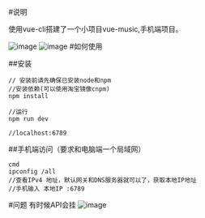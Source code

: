 #说明

使用vue-cli搭建了一个小项目vue-music,手机端项目。
  
![image](https://github.com/yunyi1895/vue-music-master/blob/master/src/assets/QQ%E5%9B%BE%E7%89%8720160914130647.jpg?raw=true)
![image](https://github.com/yunyi1895/vue-music-master/blob/master/src/assets/QQ%E5%9B%BE%E7%89%8720160914130623.jpg?raw=true)
#如何使用


##安装
```
// 安装前请先确保已安装node和npm
//安装依赖(可以使用淘宝镜像cnpm)
npm install

//运行
npm run dev

//localhost:6789
```
##手机端访问（要求和电脑端一个局域网）
```
cmd
ipconfig /all
//查看IPv4 地址，默认网关和DNS服务器就可以了，获取本地IP地址
//手机输入 本地IP :6789
```
#问题
有时候API会挂
![image](https://github.com/yunyi1895/vue-music-master/blob/master/src/assets/reson.png?raw=true)
